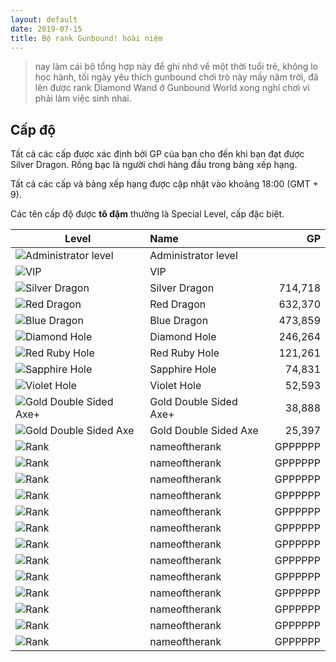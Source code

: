 ```yaml
---
layout: default
date: 2019-07-15
title: Bộ rank Gunbound! hoài niệm
---
```


> nay làm cái bộ tổng hợp này để ghi nhớ về một thời tuổi trẻ, không lo học hành, tối ngày yêu thích gunbound chơi trò này mấy năm trời, đã lên được rank Diamond Wand ở Gunbound World xong nghỉ chơi vì phải làm việc sinh nhai.

## Cấp độ

Tất cả các cấp được xác định bởi GP của bạn cho đến khi bạn đạt được Silver Dragon. Rồng bạc là người chơi hàng đầu trong bảng xếp hạng. 

Tất cả các cấp và bảng xếp hạng được cập nhật vào khoảng 18:00 (GMT + 9).

Các tên cấp độ được **tô đậm** thường là Special Level, cấp đặc biệt.

| Level        | Name           | GP  |
| ------------- |:--------------| -----:|
| ![Administrator level](https://data.tiep.me/assets/img/icons/small/rank_0.gif)      | Administrator level |  |
| ![VIP](https://data.tiep.me/assets/img/icons/small/rank_42.gif)      | VIP |  |
| ![Silver Dragon](https://data.tiep.me/assets/img/icons/small/rank_24.gif)      | Silver Dragon | 714,718 |
| ![Red Dragon](https://data.tiep.me/assets/img/icons/small/rank_23.gif)      | Red Dragon | 632,370 |
| ![Blue Dragon](https://data.tiep.me/assets/img/icons/small/rank_22.gif)      | Blue Dragon | 473,859 |
| ![Diamond Hole](https://data.tiep.me/assets/img/icons/small/rank_21.gif)      | Diamond Hole | 246,264 |
| ![Red Ruby Hole](https://data.tiep.me/assets/img/icons/small/rank_20.gif)      | Red Ruby Hole | 121,261 |
| ![Sapphire Hole](https://data.tiep.me/assets/img/icons/small/rank_19.gif)      | Sapphire Hole | 74,831 |
| ![Violet Hole](https://data.tiep.me/assets/img/icons/small/rank_18.gif)      | Violet Hole | 52,593 |
| ![Gold Double Sided Axe+	](https://data.tiep.me/assets/img/icons/small/rank_17.gif)      | Gold Double Sided Axe+	 | 38,888 |
| ![Gold Double Sided Axe](https://data.tiep.me/assets/img/icons/small/rank_16.gif)      | Gold Double Sided Axe | 25,397 |
| ![Rank](imageurl)      | nameoftherank | GPPPPPP |
| ![Rank](imageurl)      | nameoftherank | GPPPPPP |
| ![Rank](imageurl)      | nameoftherank | GPPPPPP |
| ![Rank](imageurl)      | nameoftherank | GPPPPPP |
| ![Rank](imageurl)      | nameoftherank | GPPPPPP |
| ![Rank](imageurl)      | nameoftherank | GPPPPPP |
| ![Rank](imageurl)      | nameoftherank | GPPPPPP |
| ![Rank](imageurl)      | nameoftherank | GPPPPPP |
| ![Rank](imageurl)      | nameoftherank | GPPPPPP |
| ![Rank](imageurl)      | nameoftherank | GPPPPPP |
| ![Rank](imageurl)      | nameoftherank | GPPPPPP |
| ![Rank](imageurl)      | nameoftherank | GPPPPPP |
| ![Rank](imageurl)      | nameoftherank | GPPPPPP |
